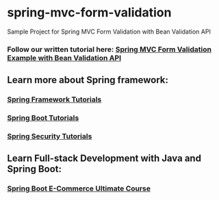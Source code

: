 # spring-mvc-form-validation
Sample Project for Spring MVC Form Validation with Bean Validation API
### Follow our written tutorial here: [Spring MVC Form Validation Example with Bean Validation API](https://www.codejava.net/frameworks/spring/spring-mvc-form-validation-example-with-bean-validation-api)
## Learn more about Spring framework:
### [Spring Framework Tutorials](https://www.codejava.net/spring-tutorials)
### [Spring Boot Tutorials](https://www.codejava.net/spring-boot-tutorials)
### [Spring Security Tutorials](https://www.codejava.net/spring-security-tutorials)
## Learn Full-stack Development with Java and Spring Boot:
### [Spring Boot E-Commerce Ultimate Course](https://www.udemy.com/course/spring-boot-e-commerce-ultimate/?referralCode=3A24FAC7220029CEDFD6)
